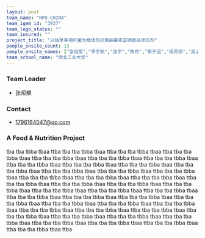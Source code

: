 ```yaml
---
layout: post
team_name: "NPU-CHINA"
team_igem_id: "3937"
team_logo_status: ""
team_insured: ""
project_title: "以枯草芽孢杆菌为载体的抗黄曲霉素富硒食品添加剂"
people_onsite_count: 13
people_onsite_names: ["张烜槊","李宇航","张宇","陈然","柴子涵","段苏扬","高山","杨芳","张世龙","陈茁芊","李星霖","何金亮","苏峻清"]
team_school_name: "西北工业大学"
---
```



### Team Leader
* 张烜槊

### Contact
* 1796164047@qq.com

### A Food &amp; Nutrition Project

tba tba tbba tbaa ttba tba tba tbba tbaa ttba tba tba tbba tbaa ttba tba tba tbba tbaa ttba tba tba tbba tbaa ttba tba tba tbba tbaa ttba tba tba tbba tbaa ttba tba tba tbba tbaa ttba tba tba tbba tbaa ttba tba tba tbba tbaa ttba tba tba tbba tbaa ttba tba tba tbba tbaa ttba tba tba tbba tbaa ttba tba tba tbba tbaa ttba tba tba tbba tbaa ttba tba tba tbba tbaa ttba tba tba tbba tbaa ttba tba tba tbba tbaa ttba tba tba tbba tbaa ttba tba tba tbba tbaa ttba tba tba tbba tbaa ttba tba tba tbba tbaa ttba tba tba tbba tbaa ttba tba tba tbba tbaa ttba tba tba tbba tbaa ttba tba tba tbba tbaa ttba tba tba tbba tbaa ttba tba tba tbba tbaa ttba tba tba tbba tbaa ttba tba tba tbba tbaa ttba tba tba tbba tbaa ttba tba tba tbba tbaa ttba tba tba tbba tbaa ttba tba tba tbba tbaa ttba tba tba tbba tbaa ttba tba tba tbba tbaa ttba tba tba tbba tbaa ttba tba tba tbba tbaa ttba tba tba tbba tbaa ttba tba tba tbba tbaa ttba tba tba tbba tbaa ttba tba tba tbba tbaa ttba 
